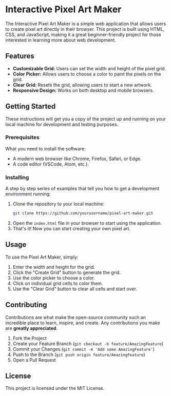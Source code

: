 
# Interactive Pixel Art Maker

The Interactive Pixel Art Maker is a simple web application that allows users to create pixel art directly in their browser. This project is built using HTML, CSS, and JavaScript, making it a great beginner-friendly project for those interested in learning more about web development.

## Features

- **Customizable Grid:** Users can set the width and height of the pixel grid.
- **Color Picker:** Allows users to choose a color to paint the pixels on the grid.
- **Clear Grid:** Resets the grid, allowing users to start a new artwork.
- **Responsive Design:** Works on both desktop and mobile browsers.

## Getting Started

These instructions will get you a copy of the project up and running on your local machine for development and testing purposes.

### Prerequisites

What you need to install the software:

- A modern web browser like Chrome, Firefox, Safari, or Edge.
- A code editor (VSCode, Atom, etc.).

### Installing

A step by step series of examples that tell you how to get a development environment running:

1. Clone the repository to your local machine:
   ```sh
   git clone https://github.com/yourusername/pixel-art-maker.git
   ```
2. Open the `index.html` file in your browser to start using the application.
3. That's it! Now you can start creating your own pixel art.

## Usage

To use the Pixel Art Maker, simply:

1. Enter the width and height for the grid.
2. Click the "Create Grid" button to generate the grid.
3. Use the color picker to choose a color.
4. Click on individual grid cells to color them.
5. Use the "Clear Grid" button to clear all cells and start over.

## Contributing

Contributions are what make the open-source community such an incredible place to learn, inspire, and create. Any contributions you make are **greatly appreciated**.

1. Fork the Project
2. Create your Feature Branch (`git checkout -b feature/AmazingFeature`)
3. Commit your Changes (`git commit -m 'Add some AmazingFeature'`)
4. Push to the Branch (`git push origin feature/AmazingFeature`)
5. Open a Pull Request

## License

This project is licensed under the MIT License. 
